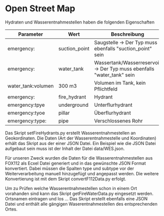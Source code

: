 # Open Street Map

Hydraten und Wasserentnahmestellen haben die folgenden Eigenschaften

|Parameter|Wert|Beschreibung|
|---|---|---|
|emergency: |suction_point | Saugstelle -> Der Typ muss ebenfalls "suction_point" sein|
|emergency: |water_tank | Wassertank/Wasserreservoir -> Der Typ muss ebenfalls "water_tank" sein|
|water_tank:volumen | 300 m3 |Volumen im Tank, kein Pflichtfeld | 
|emergency: |fire_hydrant | Hydrant|
|emergency:tpye |underground| Unterflurhydrant|
|emergency:tyoe |pillar| Überflurhydrant|
|emergency:type: |pipe | Verschlossenes Rohr|

Das Skript setFireHydrants.py erstellt Wasserentnahmestellen an Geokordinaten. Die Daten (Art der Wasserentnahmestelle und Koordinaten) erhält das Skript aus der einer JSON Datei. Ein Beispiel wie die JSON Datei aufgebaut sein muss ist der Inhalt der Datei data/WES.json. 

Für unseren Zweck wurden die Daten für die Wasserentnahmestellen aus FOX112 als Ecxel Datei generiert und in das gewünschte JSON Format konvertiert. Dabei müssen die Spalten type und subtype vor der Weiterverarbeitung manuell hinzugefügt und angepasst werden. Die weitere Konvertierung ist mit dem Skript convertF112Data.py erfolgt.

Um zu Prüfen welche Wasserentnahmestellen schon in einem Ort vorahanden sind kann das Skript getFireWaterData.py eingesetzt werden. Ortsnamen eintragen und los ... Das Skript erstellt ebenfalls eine JSON Datei und enthält alle gängigen Waserentnahmestellen des entsprechenden Ortes. 





